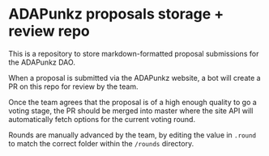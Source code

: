 # ADAPunkz proposals storage + review repo

This is a repository to store markdown-formatted proposal submissions for the ADAPunkz DAO. 

When a proposal is submitted via the ADAPunkz website, a bot will create a PR on this repo for review by the team. 

Once the team agrees that the proposal is of a high enough quality to go a voting stage, the PR should be merged into master where the site API will automatically fetch options for the current voting round.

Rounds are manually advanced by the team, by editing the value in `.round` to match the correct folder within the `/rounds` directory.
